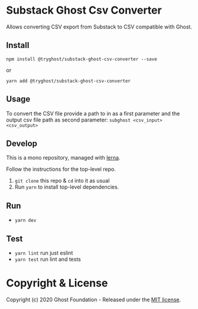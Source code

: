 # Substack Ghost Csv Converter

Allows converting CSV export from Substack to CSV compatible with Ghost.

## Install

`npm install @tryghost/substack-ghost-csv-converter --save`

or

`yarn add @tryghost/substack-ghost-csv-converter`


## Usage

To convert the CSV file provide a path to in as a first parameter and the output csv file path as second parameter: `subghost <csv_input> <csv_output>`

## Develop

This is a mono repository, managed with [lerna](https://lernajs.io/).

Follow the instructions for the top-level repo.
1. `git clone` this repo & `cd` into it as usual
2. Run `yarn` to install top-level dependencies.


## Run

- `yarn dev`


## Test

- `yarn lint` run just eslint
- `yarn test` run lint and tests




# Copyright & License

Copyright (c) 2020 Ghost Foundation - Released under the [MIT license](LICENSE).
